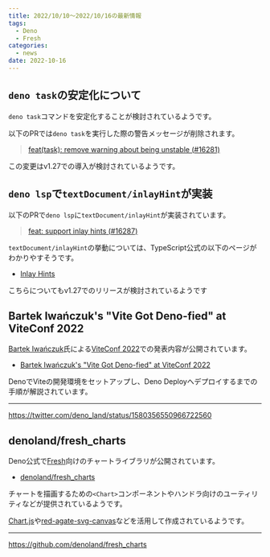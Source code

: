 ```yaml
---
title: 2022/10/10〜2022/10/16の最新情報
tags:
  - Deno
  - Fresh
categories:
  - news
date: 2022-10-16
---
```


## `deno task`の安定化について

`deno task`コマンドを安定化することが検討されているようです。

以下のPRでは`deno task`を実行した際の警告メッセージが削除されます。

> [feat(task): remove warning about being unstable (#16281)](https://github.com/denoland/deno/pull/16281)

この変更はv1.27での導入が検討されているようです。

## `deno lsp`で`textDocument/inlayHint`が実装

以下のPRで`deno lsp`に`textDocument/inlayHint`が実装されています。

> [feat: support inlay hints (#16287)](https://github.com/denoland/deno/pull/16287)

`textDocument/inlayHint`の挙動については、TypeScript公式の以下のページがわかりやすそうです。

* [Inlay Hints](https://devblogs.microsoft.com/typescript/announcing-typescript-4-4/#inlay-hints)

こちらについてもv1.27でのリリースが検討されているようです

## Bartek Iwańczuk's "Vite Got Deno-fied" at ViteConf 2022

[Bartek Iwańczuk](https://github.com/bartlomieju)氏による[ViteConf 2022](https://viteconf.org/)での発表内容が公開されています。

* [Bartek Iwańczuk's "Vite Got Deno-fied" at ViteConf 2022](https://www.youtube.com/watch?v=Zjojo9wdvmY)

DenoでViteの開発環境をセットアップし、Deno Deployへデプロイするまでの手順が解説されています。

---

https://twitter.com/deno_land/status/1580356550966722560

## denoland/fresh_charts

Deno公式で[Fresh](https://github.com/denoland/fresh)向けのチャートライブラリが公開されています。

* [denoland/fresh_charts](https://github.com/denoland/fresh_charts)

チャートを描画するための`<Chart>`コンポーネントやハンドラ向けのユーティリティなどが提供されているようです。

[Chart.js](https://github.com/chartjs/Chart.js)や[red-agate-svg-canvas](https://github.com/shellyln/red-agate/tree/v0.5.0/packages/red-agate-svg-canvas)などを活用して作成されているようです。

---

https://github.com/denoland/fresh_charts

